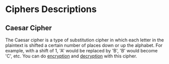# Ciphers Descriptions
## Caesar Cipher

The Caesar cipher is a type of substitution cipher in which each letter in the plaintext is shifted a certain number of places down or up the alphabet. For example, with a shift of 1, 'A' would be replaced by 'B', 'B' would become 'C', etc.
You can do [encryption](https://github.com/1G4S/Algorithms/blob/a885265cb32dbae92b3ab98c5026caba7abd1b7f/src/main/java/com/app/cipher/CaesarCipher.java#L21) and [decryption](https://github.com/1G4S/Algorithms/blob/a885265cb32dbae92b3ab98c5026caba7abd1b7f/src/main/java/com/app/cipher/CaesarCipher.java#L46) with this cipher.